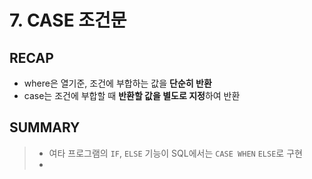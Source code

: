 # 7. CASE 조건문

## RECAP
- where은 열기준, 조건에 부합하는 값을 **단순히 반환**
- case는 조건에 부합할 때 **반환할 값을 별도로 지정**하여 반환

## SUMMARY
>- 여타 프로그램의 `IF`, `ELSE` 기능이 SQL에서는 `CASE WHEN` `ELSE`로 구현
>- 